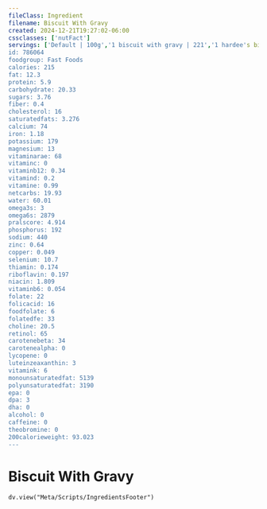 ```yaml
---
fileClass: Ingredient
filename: Biscuit With Gravy
created: 2024-12-21T19:27:02-06:00
cssclasses: ['nutFact']
servings: ['Default | 100g','1 biscuit with gravy | 221','1 hardee's biscuit | 221']
id: 786064
foodgroup: Fast Foods
calories: 215
fat: 12.3
protein: 5.9
carbohydrate: 20.33
sugars: 3.76
fiber: 0.4
cholesterol: 16
saturatedfats: 3.276
calcium: 74
iron: 1.18
potassium: 179
magnesium: 13
vitaminarae: 68
vitaminc: 0
vitaminb12: 0.34
vitamind: 0.2
vitamine: 0.99
netcarbs: 19.93
water: 60.01
omega3s: 3
omega6s: 2879
pralscore: 4.914
phosphorus: 192
sodium: 440
zinc: 0.64
copper: 0.049
selenium: 10.7
thiamin: 0.174
riboflavin: 0.197
niacin: 1.809
vitaminb6: 0.054
folate: 22
folicacid: 16
foodfolate: 6
folatedfe: 33
choline: 20.5
retinol: 65
carotenebeta: 34
carotenealpha: 0
lycopene: 0
luteinzeaxanthin: 3
vitamink: 6
monounsaturatedfat: 5139
polyunsaturatedfat: 3190
epa: 0
dpa: 3
dha: 0
alcohol: 0
caffeine: 0
theobromine: 0
200calorieweight: 93.023
---
```


# Biscuit With Gravy

```dataviewjs
dv.view("Meta/Scripts/IngredientsFooter")
```